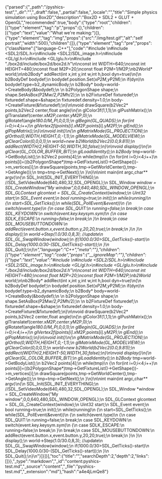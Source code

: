 {"parsed":{"_path":"/pyshics-test","_dir":"","_draft":false,"_partial":false,"_locale":"","title":"Simple physics simulation using Box2D","description":"Box2D + SDL2 + GLUT + OpenGL","recommended":true,"body":{"type":"root","children":[{"type":"element","tag":"p","props":{},"children":[{"type":"text","value":"What we're making:"}]},{"type":"element","tag":"img","props":{"src":"/img/test.gif","alt":"self portrait","width":500},"children":[]},{"type":"element","tag":"pre","props":{"className":["language-C++"],"code":"#include <iostream>\n#include <SDL2/SDL.h>\n#include <SDL2/SDL_image.h>\n#include <GL/gl.h>\n#include <GL/glu.h>\n#include \"./box2d/include/box2d/box2d.h\"\n\nconst int WIDTH=640;\nconst int HEIGHT=480;\nconst float M2P=20;\nconst float P2M=1/M2P;\nb2World* world;\n\nb2Body* addRect(int x,int y,int w,int h,bool dyn=true)\n{\n   b2BodyDef bodydef;\n   bodydef.position.Set(x*P2M,y*P2M);\n   if(dyn)\n      bodydef.type=b2_dynamicBody;\n   b2Body* body=world->CreateBody(&bodydef);\n    \n   b2PolygonShape shape;\n   shape.SetAsBox(P2M*w/2,P2M*h/2);\n   \n   b2FixtureDef fixturedef;\n   fixturedef.shape=&shape;\n   fixturedef.density=1.0;\n   body->CreateFixture(&fixturedef);\n}\n\nvoid drawSquare(b2Vec2* points,b2Vec2 center,float angle)\n{\n    glColor3f(1,1,1);\n    glPushMatrix();\n        glTranslatef(center.x*M2P,center.y*M2P,0);\n        glRotatef(angle*180.0/M_PI,0,0,1);\n        glBegin(GL_QUADS);\n            for(int i=0;i<4;i++)\n                glVertex2f(points[i].x*M2P,points[i].y*M2P);\n        glEnd();\n    glPopMatrix();\n}\n\nvoid init()\n{\n    glMatrixMode(GL_PROJECTION);\n        glOrtho(0,WIDTH,HEIGHT,0,-1,1);\n    glMatrixMode(GL_MODELVIEW);\n    glClearColor(0,0,0,1);\n    world=new b2World(b2Vec2(0.0,9.81));\n    addRect(WIDTH/2,HEIGHT-50,WIDTH,30,false);\n}\n\nvoid display()\n{\n   glClear(GL_COLOR_BUFFER_BIT);\n   glLoadIdentity();\n   b2Body* tmp=world->GetBodyList();\n   b2Vec2 points[4];\n   while(tmp)\n   {\n      for(int i=0;i<4;i++)\n         points[i]=((b2PolygonShape*)tmp->GetFixtureList()->GetShape())->m_vertices[i];\n      drawSquare(points,tmp->GetWorldCenter(),tmp->GetAngle());\n      tmp=tmp->GetNext();\n   }\n}\n\nint main(int argc,char** argv)\n{\n    SDL_Init(SDL_INIT_EVERYTHING);\n    //SDL_SetVideoMode(640,480,32,SDL_OPENGL);\n    SDL_Window *window = SDL_CreateWindow(\"My window\",0,0,640,480,SDL_WINDOW_OPENGL);\n    SDL_GLContext glcontext = SDL_GL_CreateContext(window);\n    Uint32 start;\n    SDL_Event event;\n    bool running=true;\n    init();\n    while(running)\n    {\n        start=SDL_GetTicks();\n        while(SDL_PollEvent(&event))\n        {\n            switch(event.type)\n            {\n                case SDL_QUIT:\n                    running=false;\n                    break;\n                case SDL_KEYDOWN:\n                    switch(event.key.keysym.sym)\n                    {\n                        case SDLK_ESCAPE:\n                            running=false;\n                            break;\n                    }\n                    break;\n                case SDL_MOUSEBUTTONDOWN:\n                    addRect(event.button.x,event.button.y,20,20,true);\n                    break;\n            }\n        }\n        display();\n        world->Step(1.0/30.0,8,3);  //update\n        SDL_GL_SwapWindow(window);\n        if(1000.0/30>SDL_GetTicks()-start)\n            SDL_Delay(1000.0/30-(SDL_GetTicks()-start));\n    }\n    SDL_Quit();\n}\n","language":"C++","meta":""},"children":[{"type":"element","tag":"code","props":{"__ignoreMap":""},"children":[{"type":"text","value":"#include <iostream>\n#include <SDL2/SDL.h>\n#include <SDL2/SDL_image.h>\n#include <GL/gl.h>\n#include <GL/glu.h>\n#include \"./box2d/include/box2d/box2d.h\"\n\nconst int WIDTH=640;\nconst int HEIGHT=480;\nconst float M2P=20;\nconst float P2M=1/M2P;\nb2World* world;\n\nb2Body* addRect(int x,int y,int w,int h,bool dyn=true)\n{\n   b2BodyDef bodydef;\n   bodydef.position.Set(x*P2M,y*P2M);\n   if(dyn)\n      bodydef.type=b2_dynamicBody;\n   b2Body* body=world->CreateBody(&bodydef);\n    \n   b2PolygonShape shape;\n   shape.SetAsBox(P2M*w/2,P2M*h/2);\n   \n   b2FixtureDef fixturedef;\n   fixturedef.shape=&shape;\n   fixturedef.density=1.0;\n   body->CreateFixture(&fixturedef);\n}\n\nvoid drawSquare(b2Vec2* points,b2Vec2 center,float angle)\n{\n    glColor3f(1,1,1);\n    glPushMatrix();\n        glTranslatef(center.x*M2P,center.y*M2P,0);\n        glRotatef(angle*180.0/M_PI,0,0,1);\n        glBegin(GL_QUADS);\n            for(int i=0;i<4;i++)\n                glVertex2f(points[i].x*M2P,points[i].y*M2P);\n        glEnd();\n    glPopMatrix();\n}\n\nvoid init()\n{\n    glMatrixMode(GL_PROJECTION);\n        glOrtho(0,WIDTH,HEIGHT,0,-1,1);\n    glMatrixMode(GL_MODELVIEW);\n    glClearColor(0,0,0,1);\n    world=new b2World(b2Vec2(0.0,9.81));\n    addRect(WIDTH/2,HEIGHT-50,WIDTH,30,false);\n}\n\nvoid display()\n{\n   glClear(GL_COLOR_BUFFER_BIT);\n   glLoadIdentity();\n   b2Body* tmp=world->GetBodyList();\n   b2Vec2 points[4];\n   while(tmp)\n   {\n      for(int i=0;i<4;i++)\n         points[i]=((b2PolygonShape*)tmp->GetFixtureList()->GetShape())->m_vertices[i];\n      drawSquare(points,tmp->GetWorldCenter(),tmp->GetAngle());\n      tmp=tmp->GetNext();\n   }\n}\n\nint main(int argc,char** argv)\n{\n    SDL_Init(SDL_INIT_EVERYTHING);\n    //SDL_SetVideoMode(640,480,32,SDL_OPENGL);\n    SDL_Window *window = SDL_CreateWindow(\"My window\",0,0,640,480,SDL_WINDOW_OPENGL);\n    SDL_GLContext glcontext = SDL_GL_CreateContext(window);\n    Uint32 start;\n    SDL_Event event;\n    bool running=true;\n    init();\n    while(running)\n    {\n        start=SDL_GetTicks();\n        while(SDL_PollEvent(&event))\n        {\n            switch(event.type)\n            {\n                case SDL_QUIT:\n                    running=false;\n                    break;\n                case SDL_KEYDOWN:\n                    switch(event.key.keysym.sym)\n                    {\n                        case SDLK_ESCAPE:\n                            running=false;\n                            break;\n                    }\n                    break;\n                case SDL_MOUSEBUTTONDOWN:\n                    addRect(event.button.x,event.button.y,20,20,true);\n                    break;\n            }\n        }\n        display();\n        world->Step(1.0/30.0,8,3);  //update\n        SDL_GL_SwapWindow(window);\n        if(1000.0/30>SDL_GetTicks()-start)\n            SDL_Delay(1000.0/30-(SDL_GetTicks()-start));\n    }\n    SDL_Quit();\n}\n"}]}]}],"toc":{"title":"","searchDepth":2,"depth":2,"links":[]}},"_type":"markdown","_id":"content:pyshics-test.md","_source":"content","_file":"pyshics-test.md","_extension":"md"},"hash":"a4e4jLmQe8"}